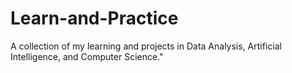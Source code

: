 # Learn-and-Practice
A collection of my learning and projects in Data Analysis, Artificial Intelligence, and Computer Science."
